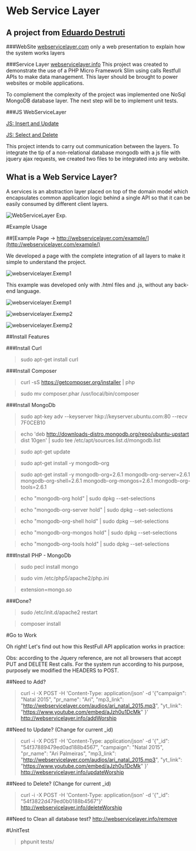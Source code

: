 # Web Service Layer

## A project from [Eduardo Destruti](http://destruti.com/)

###WebSite [webservicelayer.com](http://webservicelayer.com/)
only a web presentation to explain how the system works layers

###Service Layer [webservicelayer.info](http://webservicelayer.info/)
This project was created to demonstrate the use of a PHP Micro Framework Slim using calls Restfull APIs to make data management.
This layer should be brought to power websites or mobile applications.

To complement the complexity of the project was implemented one NoSql MongoDB database layer.
The next step will be to implement unit tests.

###JS WebServiceLayer

[JS: Insert and Update](http://webservicelayer.com/js/webservicelayer.insert.update.js)

[JS: Select and Delete](http://webservicelayer.com/js/webservicelayer.select.delete.js)

This project intends to carry out communication between the layers.
To integrate the tip of a non-relational database mongodb with a js file with jquery ajax requests, we created two files to be integrated into any website.


## What is a Web Service Layer?

A services is an abstraction layer placed on top of the domain model which encapsulates common application logic behind a single API so that it can be easily consumed by different client layers.

![WebServiceLayer Exp.](http://webservicelayer.com/img/WebServiceLayer_explanation.png)

#Example Usage

##[Example Page -> http://webservicelayer.com/example/](http://webservicelayer.com/example/)

We developed a page with the complete integration of all layers to make it simple to understand the project.

![webservicelayer.Exemp1](http://webservicelayer.com/img/html.png)

This example was developed only with .html files and .js, without any back-end language.

![webservicelayer.Exemp1](http://webservicelayer.com/img/ex_1.png)

![webservicelayer.Exemp2](http://webservicelayer.com/img/ex_2.png)

![webservicelayer.Exemp2](http://webservicelayer.com/img/ex_3.png)

##Install Features

###Install Curl
> sudo apt-get install curl

###Install Composer
> curl -sS https://getcomposer.org/installer | php

> sudo mv composer.phar /usr/local/bin/composer


###Install MongoDb
> sudo apt-key adv --keyserver hkp://keyserver.ubuntu.com:80 --recv 7F0CEB10

> echo 'deb http://downloads-distro.mongodb.org/repo/ubuntu-upstart dist 10gen' | sudo tee /etc/apt/sources.list.d/mongodb.list

> sudo apt-get update

> sudo apt-get install -y mongodb-org

> sudo apt-get install -y mongodb-org=2.6.1 mongodb-org-server=2.6.1 mongodb-org-shell=2.6.1 mongodb-org-mongos=2.6.1 mongodb-org-tools=2.6.1

> echo "mongodb-org hold" | sudo dpkg --set-selections

> echo "mongodb-org-server hold" | sudo dpkg --set-selections

> echo "mongodb-org-shell hold" | sudo dpkg --set-selections

> echo "mongodb-org-mongos hold" | sudo dpkg --set-selections

> echo "mongodb-org-tools hold" | sudo dpkg --set-selections

###Install PHP - MongoDb
> sudo pecl install mongo

> sudo vim /etc/php5/apache2/php.ini

> extension=mongo.so

###Done?
> sudo /etc/init.d/apache2 restart

> composer install


#Go to Work

Oh right! Let's find out how this RestFull API application works in practice:

Obs: according to the Jquery reference, are not all browsers that accept PUT and DELETE Rest calls. For the system run according to his purpose, purposely we modified the HEADERS to POST.

##Need to Add?
> curl -i -X POST -H 'Content-Type: application/json' -d '{"campaign": "Natal 2015", "pr_name": "Ari", "mp3_link": "http://webservicelayer.com/audios/ari_natal_2015.mp3", "yt_link": "https://www.youtube.com/embed/aJzh0u1DcMk" }' http://webservicelayer.info/addWorship

##Need to Update? (Change for current _id)
> curl -i -X POST -H 'Content-Type: application/json' -d '{"_id": "54f37889479ed0ad188b4567", "campaign": "Natal 2015", "pr_name": "Ari Palmeiras", "mp3_link": "http://webservicelayer.com/audios/ari_natal_2015.mp3", "yt_link": "https://www.youtube.com/embed/aJzh0u1DcMk" }' http://webservicelayer.info/updateWorship

##Need to Delete? (Change for current _id)
> curl -i -X POST -H 'Content-Type: application/json' -d '{"_id": "54f3822d479ed0b0188b4567"}' http://webservicelayer.info/deleteWorship

##Need to Clean all database test?
http://webservicelayer.info/remove

#UnitTest

>phpunit tests/


